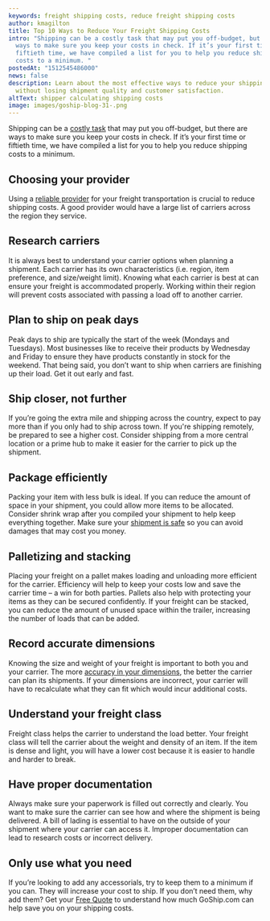 ```yaml
---
keywords: freight shipping costs, reduce freight shipping costs
author: kmagilton
title: Top 10 Ways to Reduce Your Freight Shipping Costs
intro: "Shipping can be a costly task that may put you off-budget, but there are
  ways to make sure you keep your costs in check. If it’s your first time or
  fiftieth time, we have compiled a list for you to help you reduce shipping
  costs to a minimum. "
postedAt: "1512545486000"
news: false
description: Learn about the most effective ways to reduce your shipping costs
  without losing shipment quality and customer satisfaction.
altText: shipper calculating shipping costs
image: images/goship-blog-31-.png
---
```

Shipping can be a [costly task](https://www.goship.com/blog/how-to-avoid-unwanted-shipping-costs/) that may put you off-budget, but there are ways to make sure you keep your costs in check. If it’s your first time or fiftieth time, we have compiled a list for you to help you reduce shipping costs to a minimum.

## **Choosing your provider**

Using a [reliable provider](https://www.goship.com/blog/questions-to-ask-your-ltl-shipping-provider/) for your freight transportation is crucial to reduce shipping costs. A good provider would have a large list of carriers across the region they service.

## **Research carriers**

It is always best to understand your carrier options when planning a shipment. Each carrier has its own characteristics (i.e. region, item preference, and size/weight limit). Knowing what each carrier is best at can ensure your freight is accommodated properly. Working within their region will prevent costs associated with passing a load off to another carrier.

## **Plan to ship on peak days**

Peak days to ship are typically the start of the week (Mondays and Tuesdays). Most businesses like to receive their products by Wednesday and Friday to ensure they have products constantly in stock for the weekend. That being said, you don’t want to ship when carriers are finishing up their load. Get it out early and fast.

## **Ship closer, not further**

If you’re going the extra mile and shipping across the country, expect to pay more than if you only had to ship across town. If you're shipping remotely, be prepared to see a higher cost. Consider shipping from a more central location or a prime hub to make it easier for the carrier to pick up the shipment.

## **Package efficiently**

Packing your item with less bulk is ideal. If you can reduce the amount of space in your shipment, you could allow more items to be allocated. Consider shrink wrap after you compiled your shipment to help keep everything together. Make sure your [shipment is safe](https://www.goship.com/blog/how-to-safely-prepare-your-ltl-freight-shipment/) so you can avoid damages that may cost you money.

## **Palletizing and stacking**

Placing your freight on a pallet makes loading and unloading more efficient for the carrier. Efficiency will help to keep your costs low and save the carrier time – a win for both parties. Pallets also help with protecting your items as they can be secured confidently. If your freight can be stacked, you can reduce the amount of unused space within the trailer, increasing the number of loads that can be added.

## **Record accurate dimensions**

Knowing the size and weight of your freight is important to both you and your carrier. The more [accuracy in your dimensions](https://www.goship.com/blog/factors-determine-ltl-shipping-rates/), the better the carrier can plan its shipments. If your dimensions are incorrect, your carrier will have to recalculate what they can fit which would incur additional costs.

## **Understand your freight class**

Freight class helps the carrier to understand the load better. Your freight class will tell the carrier about the weight and density of an item. If the item is dense and light, you will have a lower cost because it is easier to handle and harder to break.

## **Have proper documentation**

Always make sure your paperwork is filled out correctly and clearly. You want to make sure the carrier can see how and where the shipment is being delivered. A bill of lading is essential to have on the outside of your shipment where your carrier can access it. Improper documentation can lead to research costs or incorrect delivery.

## **Only use what you need**

If you’re looking to add any accessorials, try to keep them to a minimum if you can. They will increase your cost to ship. If you don’t need them, why add them? Get your [Free Quote](https://app.goship.com/#/wizard) to understand how much GoShip.com can help save you on your shipping costs.